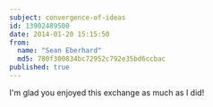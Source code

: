```yaml
---
subject: convergence-of-ideas
id: 13902489500
date: 2014-01-20 15:15:50
from:
  name: "Sean Eberhard"
  md5: 780f300834bc72952c792e35bd6ccbac
published: true
---
```

I'm glad you enjoyed this exchange as much as I did!
